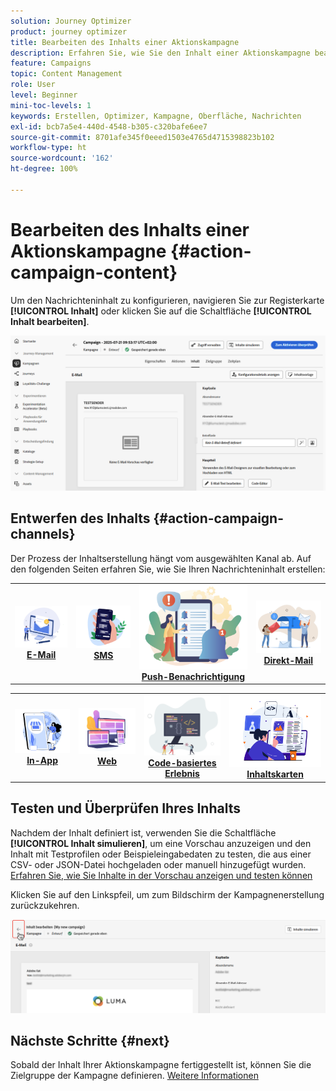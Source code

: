 ```yaml
---
solution: Journey Optimizer
product: journey optimizer
title: Bearbeiten des Inhalts einer Aktionskampagne
description: Erfahren Sie, wie Sie den Inhalt einer Aktionskampagne bearbeiten.
feature: Campaigns
topic: Content Management
role: User
level: Beginner
mini-toc-levels: 1
keywords: Erstellen, Optimizer, Kampagne, Oberfläche, Nachrichten
exl-id: bcb7a5e4-440d-4548-b305-c320bafe6ee7
source-git-commit: 8701afe345f0eeed1503e4765d4715398823b102
workflow-type: ht
source-wordcount: '162'
ht-degree: 100%

---
```


# Bearbeiten des Inhalts einer Aktionskampagne {#action-campaign-content}

Um den Nachrichteninhalt zu konfigurieren, navigieren Sie zur Registerkarte **[!UICONTROL Inhalt]** oder klicken Sie auf die Schaltfläche **[!UICONTROL Inhalt bearbeiten]**.

![](assets/campaign-content.png)

## Entwerfen des Inhalts {#action-campaign-channels}

Der Prozess der Inhaltserstellung hängt vom ausgewählten Kanal ab. Auf den folgenden Seiten erfahren Sie, wie Sie Ihren Nachrichteninhalt erstellen:

<table style="table-layout:fixed"><tr style="border: 0;">
<td><a href="../email/create-email.md"><img alt="E-Mail" src="../channels/assets/do-not-localize/email.png"></a>
<div align="center"><a href="../email/create-email.md"><strong>E-Mail</strong></a></div></td>
<td><a href="../sms/create-sms.md"><img alt="sms" src="../channels/assets/do-not-localize/sms.png"></a>
<div align="center"><a href="../sms/create-sms.md"><strong>SMS</strong></a></div></td>
<td><a href="../push/create-push.md"><img alt="Push" src="../channels/assets/do-not-localize/push.png"></a>
<div align="center"><a href="../push/create-push.md"><strong>Push-Benachrichtigung</strong></a></div></td>
<td><a href="../direct-mail/create-direct-mail.md"><img alt="Direkt-Mail" src="../channels/assets/do-not-localize/direct-mail.jpg"></a>
<div align="center"><a href="../direct-mail/create-direct-mail.md"><strong>Direkt-Mail</strong></a></div></td>
</tr></table>

<table style="table-layout:fixed"><tr style="border: 0;">
<td><a href="../in-app/create-in-app.md"><img alt="In-App" src="../channels/assets/do-not-localize/inapp.jpg"></a>
<div align="center"><a href="../in-app/create-in-app.md"><strong>In-App</strong></a></div></td>
<td><a href="../web/create-web.md"><img alt="Web" src="../channels/assets/do-not-localize/web.jpg"></a>
<div align="center"><a href="../web/create-web.md"><strong>Web</strong></a></div></td>
<td><a href="../code-based/create-code-based.md"><img alt="Code-basiertes Erlebnis" src="../channels/assets/do-not-localize/code.png"></a>
<div align="center"><a href="../code-based/create-code-based.md"><strong>Code-basiertes Erlebnis</strong></a></div></td>
<td><a href="../content-card/create-content-card.md"><img alt="Inhaltskarten" src="../channels/assets/do-not-localize/cards.png"></a>
<div align="center"><a href="../content-card/create-content-card.md"><strong>Inhaltskarten</strong></a></div></td>
</tr></table>

## Testen und Überprüfen Ihres Inhalts

Nachdem der Inhalt definiert ist, verwenden Sie die Schaltfläche **[!UICONTROL Inhalt simulieren]**, um eine Vorschau anzuzeigen und den Inhalt mit Testprofilen oder Beispieleingabedaten zu testen, die aus einer CSV- oder JSON-Datei hochgeladen oder manuell hinzugefügt wurden. [Erfahren Sie, wie Sie Inhalte in der Vorschau anzeigen und testen können](../content-management/preview-test.md)

Klicken Sie auf den Linkspfeil, um zum Bildschirm der Kampagnenerstellung zurückzukehren.

![](assets/create-campaign-design.png)

## Nächste Schritte {#next}

Sobald der Inhalt Ihrer Aktionskampagne fertiggestellt ist, können Sie die Zielgruppe der Kampagne definieren. [Weitere Informationen](campaign-audience.md)
